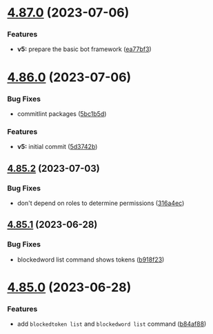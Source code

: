 # [4.87.0](https://github.com/onesoft-sudo/sudobot/compare/v4.86.0...v4.87.0) (2023-07-06)


### Features

* **v5:** prepare the basic bot framework ([ea77bf3](https://github.com/onesoft-sudo/sudobot/commit/ea77bf3c0ad838b40d9f8bc247215a114015860e))



# [4.86.0](https://github.com/onesoft-sudo/sudobot/compare/v4.85.2...v4.86.0) (2023-07-06)


### Bug Fixes

* commitlint packages ([5bc1b5d](https://github.com/onesoft-sudo/sudobot/commit/5bc1b5d24525fec1fe23bea99c627c82f7e5e59b))


### Features

* **v5:** initial commit ([5d3742b](https://github.com/onesoft-sudo/sudobot/commit/5d3742b53412f19b5c40f577e7426377ef707544))



## [4.85.2](https://github.com/onesoft-sudo/sudobot/compare/v4.85.1...v4.85.2) (2023-07-03)


### Bug Fixes

* don't depend on roles to determine permissions ([316a4ec](https://github.com/onesoft-sudo/sudobot/commit/316a4eced06cb38a72fd211c4d096362c7f148fe))



## [4.85.1](https://github.com/onesoft-sudo/sudobot/compare/v4.85.0...v4.85.1) (2023-06-28)


### Bug Fixes

* blockedword list command shows tokens ([b918f23](https://github.com/onesoft-sudo/sudobot/commit/b918f23963d747f2397de39df33eeefcf3d6e158))



# [4.85.0](https://github.com/onesoft-sudo/sudobot/compare/v4.84.2...v4.85.0) (2023-06-28)


### Features

* add `blockedtoken list` and `blockedword list` command ([b84af88](https://github.com/onesoft-sudo/sudobot/commit/b84af881e62c57b010e496e466856201e0bb9d07))



